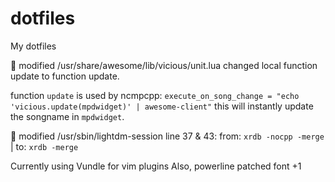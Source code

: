 dotfiles
========

My dotfiles

:memo: modified /usr/share/awesome/lib/vicious/unit.lua changed local function update to function update.

function `update` is used by ncmpcpp: `execute_on_song_change = "echo 'vicious.update(mpdwidget)' | awesome-client"`
this will instantly update the songname in `mpdwidget`.


:memo: modified /usr/sbin/lightdm-session line 37 & 43:
from: `xrdb -nocpp -merge` | to: `xrdb -merge` 

Currently using Vundle for vim plugins
Also, powerline patched font +1


